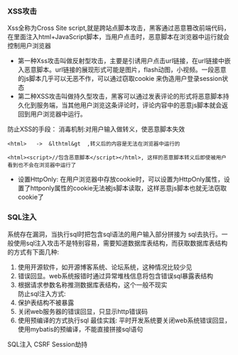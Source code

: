 ### XSS攻击
Xss全称为Cross Site script,就是跨站点脚本攻击，黑客通过恶意篡改前端代码，在里面注入html+JavaScript脚本，当用户点击时，恶意脚本在浏览器中运行就会控制用户浏览器
* 第一种Xss攻击叫做反射型攻击，主要是引诱用户点击url链接，在url链接中嵌入恶意脚本。url链接的展现形式可能是图片，flash动图，小视频。一段恶意的js脚本几乎可以无恶不作，可以通过窃取cookie
来伪造用户登录session状态
* 第二种XSS攻击叫做持久型攻击，黑客可以通过发表评论的形式将恶意脚本持久化到服务端，当其他用户浏览这条评论时，评论内容中的恶意js脚本就会返回到用户浏览器中运行。

防止XSS的手段：
消毒机制:对用户输入做转义，使恶意脚本失效
```
<html>   ->  &lthtml&gt  ,转义后的内容是无法在浏览器中运行的

<html><script>//包含恶意脚本</script></html>, 这样的恶意脚本转义后即使被用户看到也不会在浏览器中运行了
```

* 设置HttpOnly:
在用户浏览器中存放cookie时，可以设置为HttpOnly属性，设置了httponly属性的cookie无法被js脚本读取，这样恶意js脚本也就无法窃取cookie了

### SQL注入
系统存在漏洞，当执行sql时把包含sql语法的用户输入部分拼接为 sql去执行。一般使用sql注入攻击不是特别容易，需要知道数据库表结构，而获取数据库表结构的方式有下面几种:
1. 使用开源软件，如开源博客系统、论坛系统，这种情况比较少见
2. 错误回显。web系统报错时通过异常堆栈信息将包含错误sql暴露表结构
3. 根据请求参数名称推测数据库表结构，这个一般不现实  
防止sql注入方式:
1. 保护表结构不被暴露
2. 关闭web服务器的错误回显，只显示http错误码
3. 使用预编译的方式执行sql
最佳实践: 平时开发系统要关闭web系统错误回显，使用mybatis的预编译，不能直接拼接sql语句


SQL注入 CSRF Session劫持